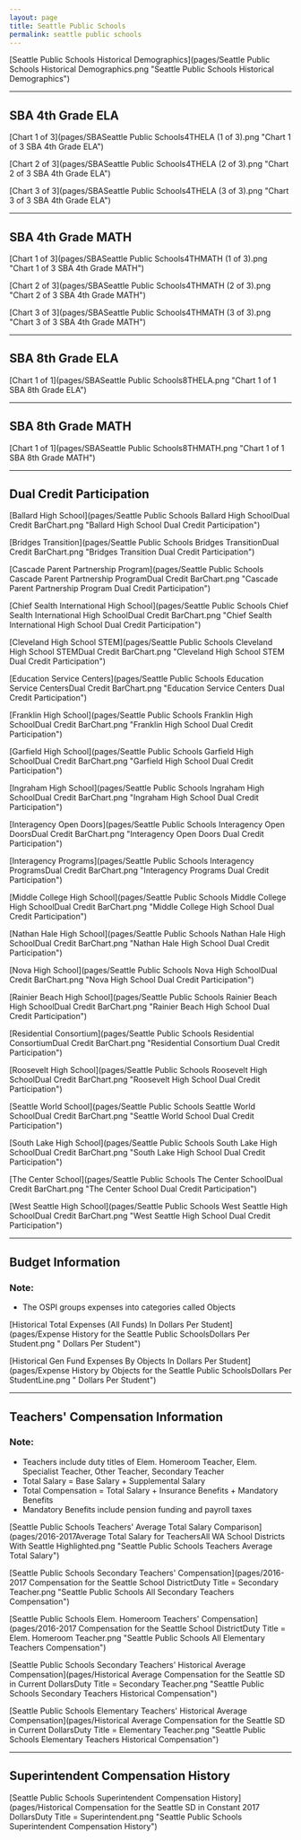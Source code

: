 ```yaml
---
layout: page
title: Seattle Public Schools
permalink: seattle public schools
---
```



[Seattle Public Schools Historical Demographics](pages/Seattle Public Schools Historical Demographics.png "Seattle Public Schools Historical Demographics")

___

## SBA 4th Grade ELA

[Chart 1 of 3](pages/SBASeattle Public Schools4THELA (1 of 3).png "Chart 1 of 3 SBA 4th Grade ELA")

[Chart 2 of 3](pages/SBASeattle Public Schools4THELA (2 of 3).png "Chart 2 of 3 SBA 4th Grade ELA")

[Chart 3 of 3](pages/SBASeattle Public Schools4THELA (3 of 3).png "Chart 3 of 3 SBA 4th Grade ELA")


___

## SBA 4th Grade MATH

[Chart 1 of 3](pages/SBASeattle Public Schools4THMATH (1 of 3).png "Chart 1 of 3 SBA 4th Grade MATH")

[Chart 2 of 3](pages/SBASeattle Public Schools4THMATH (2 of 3).png "Chart 2 of 3 SBA 4th Grade MATH")

[Chart 3 of 3](pages/SBASeattle Public Schools4THMATH (3 of 3).png "Chart 3 of 3 SBA 4th Grade MATH")


___

## SBA 8th Grade ELA

[Chart 1 of 1](pages/SBASeattle Public Schools8THELA.png "Chart 1 of 1 SBA 8th Grade ELA")


___

## SBA 8th Grade MATH

[Chart 1 of 1](pages/SBASeattle Public Schools8THMATH.png "Chart 1 of 1 SBA 8th Grade MATH")


___

## Dual Credit Participation

[Ballard High School](pages/Seattle Public Schools Ballard High SchoolDual Credit BarChart.png "Ballard High School Dual Credit Participation")

[Bridges Transition](pages/Seattle Public Schools Bridges TransitionDual Credit BarChart.png "Bridges Transition Dual Credit Participation")

[Cascade Parent Partnership Program](pages/Seattle Public Schools Cascade Parent Partnership ProgramDual Credit BarChart.png "Cascade Parent Partnership Program Dual Credit Participation")

[Chief Sealth International High School](pages/Seattle Public Schools Chief Sealth International High SchoolDual Credit BarChart.png "Chief Sealth International High School Dual Credit Participation")

[Cleveland High School STEM](pages/Seattle Public Schools Cleveland High School STEMDual Credit BarChart.png "Cleveland High School STEM Dual Credit Participation")

[Education Service Centers](pages/Seattle Public Schools Education Service CentersDual Credit BarChart.png "Education Service Centers Dual Credit Participation")

[Franklin High School](pages/Seattle Public Schools Franklin High SchoolDual Credit BarChart.png "Franklin High School Dual Credit Participation")

[Garfield High School](pages/Seattle Public Schools Garfield High SchoolDual Credit BarChart.png "Garfield High School Dual Credit Participation")

[Ingraham High School](pages/Seattle Public Schools Ingraham High SchoolDual Credit BarChart.png "Ingraham High School Dual Credit Participation")

[Interagency Open Doors](pages/Seattle Public Schools Interagency Open DoorsDual Credit BarChart.png "Interagency Open Doors Dual Credit Participation")

[Interagency Programs](pages/Seattle Public Schools Interagency ProgramsDual Credit BarChart.png "Interagency Programs Dual Credit Participation")

[Middle College High School](pages/Seattle Public Schools Middle College High SchoolDual Credit BarChart.png "Middle College High School Dual Credit Participation")

[Nathan Hale High School](pages/Seattle Public Schools Nathan Hale High SchoolDual Credit BarChart.png "Nathan Hale High School Dual Credit Participation")

[Nova High School](pages/Seattle Public Schools Nova High SchoolDual Credit BarChart.png "Nova High School Dual Credit Participation")

[Rainier Beach High School](pages/Seattle Public Schools Rainier Beach High SchoolDual Credit BarChart.png "Rainier Beach High School Dual Credit Participation")

[Residential Consortium](pages/Seattle Public Schools Residential ConsortiumDual Credit BarChart.png "Residential Consortium Dual Credit Participation")

[Roosevelt High School](pages/Seattle Public Schools Roosevelt High SchoolDual Credit BarChart.png "Roosevelt High School Dual Credit Participation")

[Seattle World School](pages/Seattle Public Schools Seattle World SchoolDual Credit BarChart.png "Seattle World School Dual Credit Participation")

[South Lake High School](pages/Seattle Public Schools South Lake High SchoolDual Credit BarChart.png "South Lake High School Dual Credit Participation")

[The Center School](pages/Seattle Public Schools The Center SchoolDual Credit BarChart.png "The Center School Dual Credit Participation")

[West Seattle High School](pages/Seattle Public Schools West Seattle High SchoolDual Credit BarChart.png "West Seattle High School Dual Credit Participation")


___

## Budget Information
### Note:
- The OSPI groups expenses into categories called Objects

[Historical Total Expenses (All Funds) In Dollars Per Student](pages/Expense History for the Seattle Public SchoolsDollars Per Student.png " Dollars Per Student")

[Historical Gen Fund Expenses By Objects In Dollars Per Student](pages/Expense History by Objects for the Seattle Public SchoolsDollars Per StudentLine.png " Dollars Per Student")


___

## Teachers' Compensation Information
### Note:
- Teachers include duty titles of Elem. Homeroom Teacher, Elem. Specialist Teacher, Other Teacher, Secondary Teacher
- Total Salary = Base Salary + Supplemental Salary
- Total Compensation = Total Salary + Insurance Benefits + Mandatory Benefits
- Mandatory Benefits include pension funding and payroll taxes

[Seattle Public Schools Teachers' Average Total Salary Comparison](pages/2016-2017Average Total Salary for TeachersAll WA School Districts With Seattle Highlighted.png "Seattle Public Schools Teachers Average Total Salary")

[Seattle Public Schools Secondary Teachers' Compensation](pages/2016-2017 Compensation for the Seattle School DistrictDuty Title = Secondary Teacher.png "Seattle Public Schools All Secondary Teachers Compensation")

[Seattle Public Schools Elem. Homeroom Teachers' Compensation](pages/2016-2017 Compensation for the Seattle School DistrictDuty Title = Elem. Homeroom Teacher.png "Seattle Public Schools All Elementary Teachers Compensation")

[Seattle Public Schools Secondary Teachers' Historical Average Compensation](pages/Historical Average Compensation for the Seattle SD in Current DollarsDuty Title = Secondary Teacher.png "Seattle Public Schools Secondary Teachers Historical Compensation")

[Seattle Public Schools Elementary Teachers' Historical Average Compensation](pages/Historical Average Compensation for the Seattle SD in Current DollarsDuty Title = Elementary Teacher.png "Seattle Public Schools Elementary Teachers Historical Compensation")


___

## Superintendent Compensation History

[Seattle Public Schools Superintendent Compensation History](pages/Historical Compensation for the Seattle SD in Constant 2017 DollarsDuty Title = Superintendent.png "Seattle Public Schools Superintendent Compensation History")

